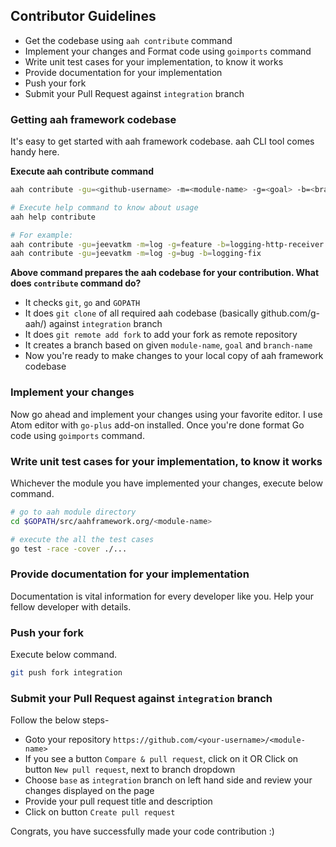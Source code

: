 ## Contributor Guidelines
* Get the codebase using `aah contribute` command
* Implement your changes and Format code using `goimports` command
* Write unit test cases for your implementation, to know it works
* Provide documentation for your implementation
* Push your fork
* Submit your Pull Request against `integration` branch

### Getting aah framework codebase
It's easy to get started with aah framework codebase. aah CLI tool comes handy here.

**Execute aah contribute command**
```bash
aah contribute -gu=<github-username> -m=<module-name> -g=<goal> -b=<branch-name>

# Execute help command to know about usage
aah help contribute

# For example:
aah contribute -gu=jeevatkm -m=log -g=feature -b=logging-http-receiver
aah contribute -gu=jeevatkm -m=log -g=bug -b=logging-fix
```

**Above command prepares the aah codebase for your contribution. What does `contribute` command do?**

* It checks `git`, `go` and `GOPATH`
* It does `git clone` of all required aah codebase (basically github.com/g-aah/<required-one>) against `integration` branch
* It does `git remote add fork` to add your fork as remote repository
* It creates a branch based on given `module-name`, `goal` and `branch-name`
* Now you're ready to make changes to your local copy of aah framework codebase

### Implement your changes
Now go ahead and implement your changes using your favorite editor. I use Atom editor with `go-plus` add-on installed. Once you're done format Go code using `goimports` command.

### Write unit test cases for your implementation, to know it works
Whichever the module you have implemented your changes, execute below command.
```bash
# go to aah module directory
cd $GOPATH/src/aahframework.org/<module-name>

# execute the all the test cases
go test -race -cover ./...
```

### Provide documentation for your implementation
Documentation is vital information for every developer like you. Help your fellow developer with details.

### Push your fork
Execute below command.
```bash
git push fork integration
```

### Submit your Pull Request against `integration` branch
Follow the below steps-

* Goto your repository `https://github.com/<your-username>/<module-name>`
* If you see a button `Compare & pull request`, click on it OR Click on button `New pull request`, next to branch dropdown
* Choose `base` as `integration` branch on left hand side and review your changes displayed on the page
* Provide your pull request title and description
* Click on button `Create pull request`

Congrats, you have successfully made your code contribution :)
